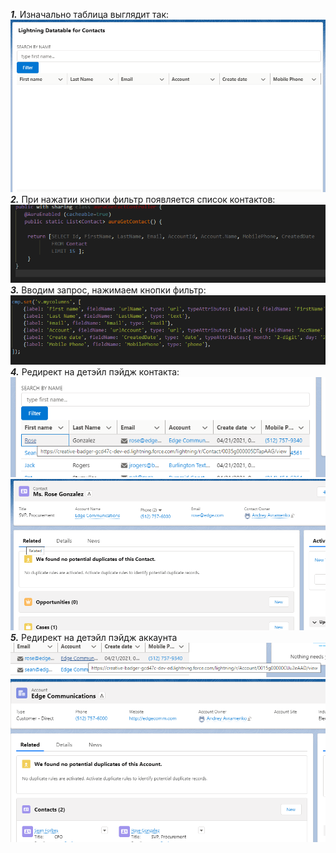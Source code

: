 
***1.*** Изначально таблица выглядит так:<br>
![html](https://github.com/aap-m/TI_aura_task_1/blob/main/img/0.png)<br>
***2.*** При нажатии кнопки фильтр появляется список контактов:<br>
![html](https://github.com/aap-m/TI_aura_task_1/blob/main/img/1.png)<br>
***3.*** Вводим запрос, нажимаем кнопки фильтр:<br>
![html](https://github.com/aap-m/TI_aura_task_1/blob/main/img/2.png)<br>
***4.*** Редирект на детэйл пэйдж контакта:<br>
![html](https://github.com/aap-m/TI_aura_task_1/blob/main/img/3_1.png)<br>
![html](https://github.com/aap-m/TI_aura_task_1/blob/main/img/3_2.png)<br>
***5.*** Редирект на детэйл пэйдж аккаунта<br>
![html](https://github.com/aap-m/TI_aura_task_1/blob/main/img/4_1.png)<br>
![html](https://github.com/aap-m/TI_aura_task_1/blob/main/img/4_2.png)<br>
